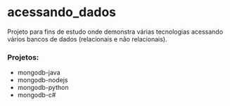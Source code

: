# acessando_dados

Projeto para fins de estudo onde demonstra várias tecnologias acessando vários bancos de dados (relacionais e não relacionais).

### Projetos:
* mongodb-java
* mongodb-nodejs
* mongodb-python
* mongodb-c#


